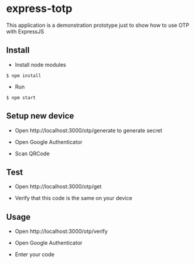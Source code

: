 # express-totp

This application is a demonstration prototype just to show how to use OTP with ExpressJS

## Install

- Install node modules

````console
$ npm install
````

- Run

````console
$ npm start
````

## Setup new device

- Open http://localhost:3000/otp/generate to generate secret

- Open Google Authenticator

- Scan QRCode


## Test

- Open http://localhost:3000/otp/get

- Verify that this code is the same on your device


## Usage

- Open http://localhost:3000/otp/verify

- Open Google Authenticator

- Enter your code
